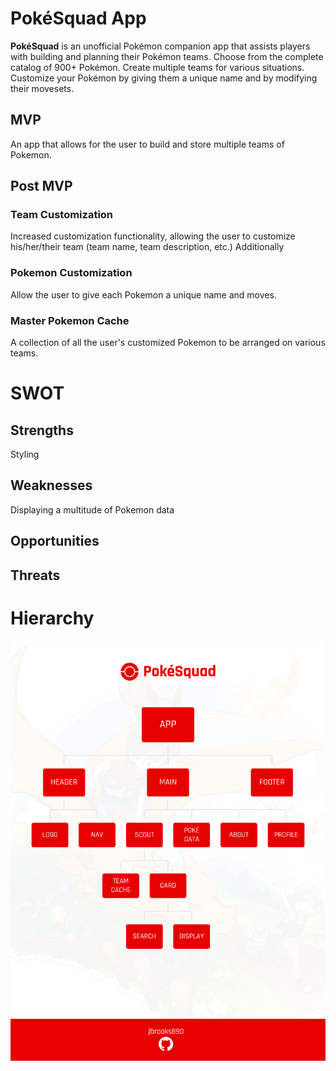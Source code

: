 # PokéSquad App

<b>PokéSquad</b> is an unofficial Pokémon companion app that assists players with building and planning their Pokémon teams. Choose from the complete catalog of 900+ Pokémon. Create multiple teams for various situations. Customize your Pokémon by giving them a unique name and by modifying their movesets.

## MVP

An app that allows for the user to build and store multiple teams of Pokemon.

## Post MVP

### Team Customization

Increased customization functionality, allowing the user to customize his/her/their team (team name, team description, etc.) Additionally

### Pokemon Customization

Allow the user to give each Pokemon a unique name and moves.

### Master Pokemon Cache

A collection of all the user's customized Pokemon to be arranged on various teams.

# SWOT

## Strengths

Styling

## Weaknesses

Displaying a multitude of Pokemon data

## Opportunities

## Threats

# Hierarchy

![Component Hierarchy](src/assets/images/component-hierarchy-01.jpg)
